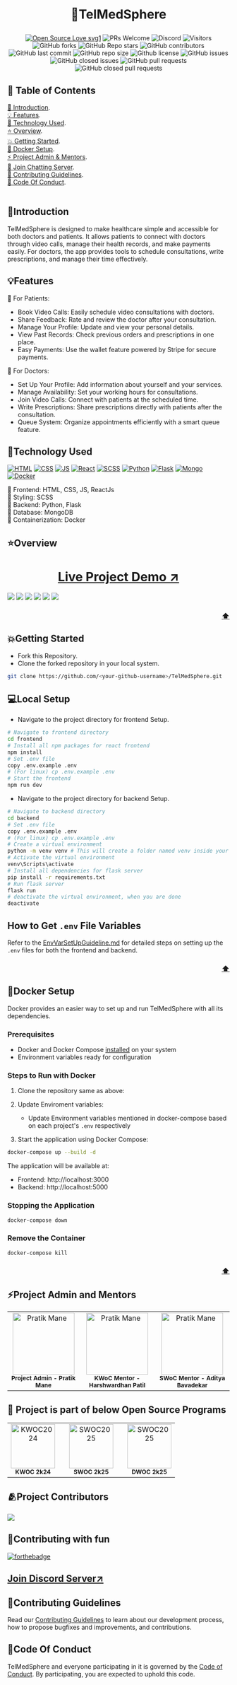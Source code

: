  # <p align="center">💖TelMedSphere</p>
<!-------------------------------------------------------------------------------------------------------------------------------------->
 <div align="center">
 <p>

[![Open Source Love svg1](https://badges.frapsoft.com/os/v1/open-source.svg?v=103)](https://github.com/ellerbrock/open-source-badges/)
![PRs Welcome](https://img.shields.io/badge/PRs-welcome-brightgreen.svg?style=flat)
![Discord](https://github.com/tandpfun/skill-icons/blob/main/icons/Discord.svg?style=flat)
![Visitors](https://api.visitorbadge.io/api/visitors?path=PratikMane0112%2FTelMedSphere%20&countColor=%23263759&style=flat)
![GitHub forks](https://img.shields.io/github/forks/PratikMane0112/TelMedSphere)
![GitHub Repo stars](https://img.shields.io/github/stars/PratikMane0112/TelMedSphere)
![GitHub contributors](https://img.shields.io/github/contributors/PratikMane0112/TelMedSphere)
![GitHub last commit](https://img.shields.io/github/last-commit/PratikMane0112/TelMedSphere)
![GitHub repo size](https://img.shields.io/github/repo-size/PratikMane0112/TelMedSphere)
![Github license](https://img.shields.io/github/license/PratikMane0112/TelMedSphere)
![GitHub issues](https://img.shields.io/github/issues/PratikMane0112/TelMedSphere)
![GitHub closed issues](https://img.shields.io/github/issues-closed-raw/PratikMane0112/TelMedSphere)
![GitHub pull requests](https://img.shields.io/github/issues-pr/PratikMane0112/TelMedSphere)
![GitHub closed pull requests](https://img.shields.io/github/issues-pr-closed/PratikMane0112/TelMedSphere)
 </p>
 </div>

<!-- --------------------------------------------------------------------------------------------------------------------------------------------------------- -->

<div id="top"></div>

<h2>🧾 Table of Contents</h2>

 [📌 Introduction](#introduction).<br>
 [💡 Features](#features).<br>
 [🚀 Technology Used](#technology-used).<br>
 [⭐ Overview](#overview).<br>
 [💥 Getting Started](#getting-started).<br>
 [🐳 Docker Setup](#docker-setup).<br>
 [⚡ Project Admin & Mentors](#project-admin-and-mentors).<br>
 [💬 Join Chatting Server](#contributing-with-fun).<br>
 [📑 Contributing Guidelines](#contributing-guidelines).<br>
 [📑 Code Of Conduct](#code-of-conduct).<br>
<br>

<!-- --------------------------------------------------------------------------------------------------------------------------------------------------------- -->

<h2>📌Introduction</h2>

TelMedSphere is designed to make healthcare simple and accessible for both doctors and patients. It allows patients to connect with doctors through video calls, manage their health records, and make payments easily. For doctors, the app provides tools to schedule consultations, write prescriptions, and manage their time effectively.

<h2>💡Features</h2>

🚨 For Patients:<br>
 - Book Video Calls: Easily schedule video consultations with doctors.
 - Share Feedback: Rate and review the doctor after your consultation.
 - Manage Your Profile: Update and view your personal details.
 - View Past Records: Check previous orders and prescriptions in one place.
 - Easy Payments: Use the wallet feature powered by Stripe for secure payments.
 
🚨 For Doctors:<br>
 - Set Up Your Profile: Add information about yourself and your services.
 - Manage Availability: Set your working hours for consultations.
 - Join Video Calls: Connect with patients at the scheduled time.
 - Write Prescriptions: Share prescriptions directly with patients after the consultation.
 - Queue System: Organize appointments efficiently with a smart queue feature.

<!-- --------------------------------------------------------------------------------------------------------------------------------------------------------- -->

<h2>🚀Technology Used</h2>

<p>
  <a href="https://www.w3schools.com/html/"> <img src="https://img.icons8.com/?size=64&id=20909&format=png" alt="HTML" /></a>
  <a href="https://www.w3schools.com/css/"> <img src="https://img.icons8.com/?size=64&id=21278&format=png" alt="CSS" /></a>
  <a href="https://www.w3schools.com/js/"> <img src="https://img.icons8.com/?size=64&id=108784&format=png" alt="JS" /></a>
  <a href="https://www.w3schools.com/REACT/DEFAULT.ASP"> <img src="https://img.icons8.com/?size=64&id=NfbyHexzVEDk&format=png" alt="React" /></a>
  <a href="https://www.w3schools.com/sass/"> <img src="https://img.icons8.com/?size=64&id=qsQZWvMuX4ad&format=png" alt="SCSS" /></a>
  <a href="https://www.w3schools.com/python/"> <img src="https://img.icons8.com/?size=64&id=13441&format=png" alt="Python" /></a>
  <a href="https://www.geeksforgeeks.org/flask-tutorial/"><img src="https://img.icons8.com/?size=64&id=ewGOClUtmFX4&format=png" alt="Flask" /></a>
  <a href="https://www.w3schools.com/mongodb/"> <img src="https://img.icons8.com/?size=64&id=74402&format=png" alt="Mongo" /></a>
  <a href="https://www.educative.io/blog/docker-compose-tutorial" ><img src="https://img.icons8.com/?size=64&id=22813&format=png&color=000000" alt="Docker"></a>
</p>

🚨 Frontend: HTML, CSS, JS, ReactJs <br>
🚨 Styling: SCSS <br>
🚨 Backend: Python, Flask <br>
🚨 Database: MongoDB <br>
🚨 Containerization: Docker <br>
<!-- --------------------------------------------------------------------------------------------------------------------------------------------------------- -->

<h2>⭐Overview</h2>

<h1 align="center"> <a href="https://pratik0112-telmedsphere.vercel.app/"> Live Project Demo ↗️</a></h1>

![](https://github.com/PratikMane0112/TelMedSphere/blob/master/Overview/1.png)
![](https://github.com/PratikMane0112/TelMedSphere/blob/master/Overview/2.png)
![](https://github.com/PratikMane0112/TelMedSphere/blob/master/Overview/3.png)
![](https://github.com/PratikMane0112/TelMedSphere/blob/master/Overview/4.png)
![](https://github.com/PratikMane0112/TelMedSphere/blob/master/Overview/5.png)
![](https://github.com/PratikMane0112/TelMedSphere/blob/master/Overview/6.png)


<h3 align="right"><a href="#top">⬆️</a></h3>

<!-- --------------------------------------------------------------------------------------------------------------------------------------------------------- -->
<h2>💥Getting Started</h2>

- Fork this Repository.
- Clone the forked repository in your local system.
  
 ```bash
 git clone https://github.com/<your-github-username>/TelMedSphere.git
 ```
<h2>💻Local Setup</h2>

- Navigate to the project directory for frontend Setup.
  
 ```bash
 # Navigate to frontend directory
 cd frontend    
 # Install all npm packages for react frontend
 npm install
 # Set .env file
 copy .env.example .env
 # (For linux) cp .env.example .env
 # Start the frontend 
 npm run dev    
 ```

- Navigate to the project directory for backend Setup.
  
 ```bash
 # Navigate to backend directory
 cd backend
 # Set .env file
 copy .env.example .env
 # (For linux) cp .env.example .env
 # Create a virtual environment
 python -m venv venv # This will create a folder named venv inside your project directory
 # Activate the virtual environment
 venv\Scripts\activate
 # Install all dependencies for flask server
 pip install -r requirements.txt     
 # Run flask server
 flask run
 # deactivate the virtual environment, when you are done
 deactivate
 ```

<!-- --------------------------------------------------------------------------------------------------------------------------------------------------------- -->

## How to Get `.env` File Variables

Refer to the [EnvVarSetUpGuideline.md](.github/EnvVarSetUpGuideline.md) for detailed steps on setting up the `.env` files for both the frontend and backend.


<h3 align="right"><a href="#top">⬆️</a></h3>

<!-- --------------------------------------------------------------------------------------------------------------------------------------------------------- -->
<h2>🐳Docker Setup</h2>

Docker provides an easier way to set up and run TelMedSphere with all its dependencies.

### Prerequisites
- Docker and Docker Compose [installed](https://www.docker.com/products/docker-desktop/) on your system
- Environment variables ready for configuration

### Steps to Run with Docker

1. Clone the repository same as above:

2. Update Enviroment variables:
   - Update Environment variables mentioned in docker-compose based on each project's `.env` respectively


3. Start the application using Docker Compose:
```bash
docker-compose up --build -d
```

The application will be available at:
- Frontend: http://localhost:3000
- Backend: http://localhost:5000

### Stopping the Application
```bash
docker-compose down
```

### Remove the Container
```bash
docker-compose kill
```

<h3 align="right"><a href="#top">⬆️</a></h3>

<!-- --------------------------------------------------------------------------------------------------------------------------------------------------------- -->

<h2>⚡Project Admin and Mentors</h2>

<table>
<tr>
<td align="center">
<a href="https://github.com/PratikMane0112"><img src="https://avatars.githubusercontent.com/u/153143167?v=4" height="140px" width="140px" alt="Pratik Mane"></a><br><sub><b>Project Admin - Pratik Mane</b></sub>
</td>
<td align="center">
<a href="https://github.com/HarshwardhanPatil07"><img src="https://avatars.githubusercontent.com/u/126240589?v=4" height="140px" width="140px" alt="Pratik Mane"></a><br><sub><b>KWoC Mentor - Harshwardhan Patil </b></sub>
</td>
<td align="center">
<a href="https://github.com/AdityaBavadekar"><img src="https://avatars.githubusercontent.com/u/64344960?v=4" height="140px" width="140px" alt="Pratik Mane"></a><br><sub><b>SWoC Mentor - Aditya Bavadekar</b></sub>
</td>

</tr>
</table>

<!-- --------------------------------------------------------------------------------------------------------------------------------------------------------- -->
<h2>🚩 Project is part of below Open Source Programs </h2>

<table>
<tr>
<td align="center">
<a href="https://kwoc.kossiitkgp.org/"><img src="https://github.com/PratikMane0112/TelMedSphere/blob/master/Overview/KWoC.png" height="100px" width="100px" alt="KWOC2024"></a><br><sub><b>KWOC 2k24</b></sub>
</td>
<td></td>
 <td align="center">
<a href="https://kwoc.kossiitkgp.org/"><img src="https://github.com/PratikMane0112/TelMedSphere/blob/master/Overview/SWoC.png" height="100px" width="100px" alt="SWOC2025"></a><br><sub><b>SWOC 2k25</b></sub>
</td>
 <td></td>
 <td align="center">
<a href="https://dwoc.io/"><img src="https://github.com/PratikMane0112/TelMedSphere/blob/master/Overview/DWoC.jpg" height="100px" width="100px" alt="SWOC2025"></a><br><sub><b>DWOC 2k25</b></sub>
</td>
</tr>
</table>

<!-- --------------------------------------------------------------------------------------------------------------------------------------------------------- -->

<h2>🫂Project Contributors</h2>

<a href="https://github.com/PratikMane0112/TelMedSphere/graphs/contributors">
  <img src="https://contrib.rocks/image?repo=PratikMane0112/TelMedSphere&cache_burst=1" />
</a>

<!-- --------------------------------------------------------------------------------------------------------------------------------------------------------- -->

<h2>🧡Contributing with fun</h2>

[![forthebadge](https://forthebadge.com/images/badges/built-with-love.svg)](https://forthebadge.com)

<h2><a href="https://discord.gg/qsdDRKak28">Join Discord Server↗️</a></h2>

<!-- --------------------------------------------------------------------------------------------------------------------------------------------------------- -->
<h2>📑Contributing Guidelines</h2>

Read our [Contributing Guidelines](https://github.com/PratikMane0112/TelMedSphere/blob/master/.github/CONTRIBUTING_GUIDELINES.md) to learn about our development process, how to propose bugfixes and improvements, and contributions.

<!-- --------------------------------------------------------------------------------------------------------------------------------------------------------- -->

<h2>📑Code Of Conduct</h2>

TelMedSphere and everyone participating in it is governed by the [Code of Conduct](https://github.com/PratikMane0112/TelMedSphere/blob/master/.github/CODE_OF_CONDUCT.md). By participating, you are expected to uphold this code.

